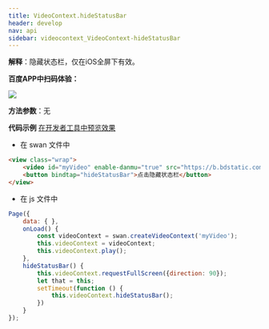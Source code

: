 ```yaml
---
title: VideoContext.hideStatusBar
header: develop
nav: api
sidebar: videocontext_VideoContext-hideStatusBar
---
```



 
 
**解释**：隐藏状态栏，仅在iOS全屏下有效。

**百度APP中扫码体验：**

<img src="https://b.bdstatic.com/miniapp/assets/images/doc_demo/fragment_VideoContextHideStatusBar.png"  class="demo-qrcode-image" />

**方法参数**：无

**代码示例**
<a href="swanide://fragment/56fc24cd0778d7afef2ded4d49f0d9f91574006905425" title="在开发者工具中预览效果" target="_self">在开发者工具中预览效果</a>

* 在 swan 文件中

```html
<view class="wrap">
    <video id="myVideo" enable-danmu="true" src="https://b.bdstatic.com/swan-temp/940fe716b0eaad38f47b209d61657490.mp4"></video>
    <button bindtap="hideStatusBar">点击隐藏状态栏</button>
</view>
```

* 在 js 文件中

```js
Page({
    data: { },
    onLoad() {
        const videoContext = swan.createVideoContext('myVideo');
        this.videoContext = videoContext;
        this.videoContext.play();
    },
    hideStatusBar() {
        this.videoContext.requestFullScreen({direction: 90});
        let that = this;
        setTimeout(function () {
            this.videoContext.hideStatusBar();
        })
    }
});
```

 